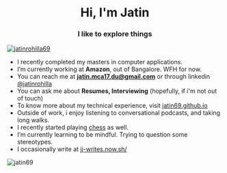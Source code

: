 <h1 align="center">Hi, I'm Jatin</h1>
<h3 align="center">I like to explore things</h3>

</a><p align="left"> <a href="https://twitter.com/jatinrohilla69" target="blank"><img src="https://img.shields.io/twitter/follow/jatinrohilla69?logo=twitter" alt="jatinrohilla69" /></a> </p>

- I recently completed my masters in computer applications.
- I’m currently working at **Amazon**, out of Bangalore. WFH for now.
- You can reach me at **jatin.mca17.du@gmail.com** or through linkedin [@jatinrohilla](https://www.linkedin.com/in/jatinrohilla/)
- You can ask me about **Resumes, Interviewing** (hopefully, if i'm not out of touch)
- To know more about my technical experience, visit [jatin69.github.io](https://jatin69.github.io/)
- Outside of work, i enjoy listening to conversational podcasts, and taking long walks.
- I recently started playing [chess](https://www.chess.com/member/jatin_rohilla) as well.
- I’m currently learning to be mindful. Trying to question some stereotypes.
- I occasionally write at [jj-writes.now.sh/](https://jj-writes.now.sh/)

<p align="left"> <img src="https://komarev.com/ghpvc/?username=jatin69&label=Profile%20views&color=0e75b6&style=flat" alt="jatin69" /> </p>
